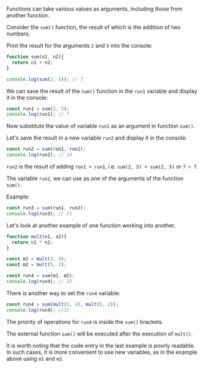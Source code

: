 Functions can take various values as arguments, including those from another function.

Consider the `sum()` function, the result of which is the addition of two numbers.

Print the result for the arguments `2` and `5` into the console:

``` javascript
function sum(n1, n2){
  return n1 + n2;
}

console.log(sum(2, 5)); // 7
``` 

We can save the result of the `sum()` function in the `run1` variable and display it in the console:
``` javascript
const run1 = sum(2, 5);
console.log(run1); // 7
```

Now substitute the value of variable `run1` as an argument in function `sum()`.

Let's save the result in a new variable `run2` and display it in the console:

```javascript
const run2 = sum(run1, run1);
console.log(run2); // 14 
```

`run2` is the result of adding `run1 + run1`, i.e. `sum(2, 5) + sum(2, 5)` or `7 + 7`.

The variable `run2`, we can use as one of the arguments of the function `sum()`.

Example:
```javascript
const run3 = sum(run1, run2);
console.log(run3); // 21
```

Let's look at another example of one function working into another.
```javascript
function mult(n1, n2){
  return n1 * n2;
}

const m1 = mult(3, 4);
const m2 = mult(5, 2);

const run4 = sum(m1, m2);
console.log(run4); // 22
```

There is another way to set the `run4` variable:
```javascript
const run4 = sum(mult(3, 4), mult(5, 2));
console.log(run4); //22
```

The priority of operations for `run4` is inside the `sum()` brackets. 

The external function `sum()` will be executed after the execution of `mult()`.

It is worth noting that the code entry in the last example is poorly readable. In such cases, it is more convenient to use new variables, as in the example above using `m1` and `m2`. 

